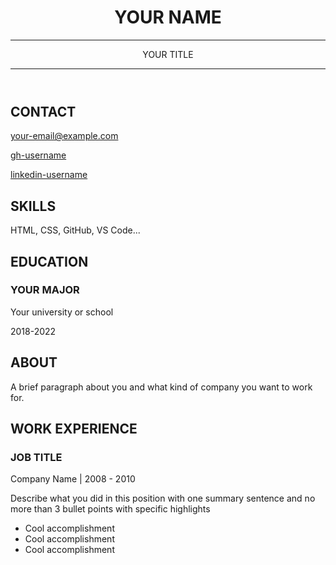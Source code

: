 <html>
<head>
    <link href="style.css" rel="stylesheet">
    <title>Your name resume</title>
    <link rel="stylesheet" href="https://cdnjs.cloudflare.com/ajax/libs/font-awesome/5.15.4/css/all.min.css">
</head>

<body>
    <header id="header">
        <!-- resume header with your name and title -->
        <h1>YOUR NAME</h1>
        <hr>
        YOUR TITLE
        <hr>
    </header>
    <main>
        <article id="mainLeft">
            <section>
                <h2>CONTACT</h2>
                <!-- contact info including social media -->
                <p>
                    <i class="fa fa-envelope" aria-hidden="true"></i>
                    <a href="mailto:your-email@example.com">your-email@example.com</a>
                </p>
                <p>
                    <i class="fab fa-github" aria-hidden="true"></i>
                    <a href="github.com/gh-username">gh-username</a>
                </p>
                <p>
                    <i class="fab fa-linkedin" aria-hidden="true"></i>
                    <a href="linkedin.com/linkedin-username">linkedin-username</a>
                </p>
            </section>
            <section>
                <h2>SKILLS</h2>
                <!-- your skills -->
                <p>HTML, CSS, GitHub, VS Code...</p>
            </section>
            <section>
                <h2>EDUCATION</h2>
                <!-- your education -->
                <h3>YOUR MAJOR</h3>
                <p>
                    Your university or school
                </p>
                <p>
                    2018-2022
                </p>
            </section>            
        </article>
        <article id="mainRight">
            <section>
                <h2>ABOUT</h2>
                <!-- about you -->
                <p>A brief paragraph about you and what kind of company you want to work for.</p>
            </section>
            <section>
                <h2>WORK EXPERIENCE</h2>
                <!-- your work experience -->
                <h3>JOB TITLE</h3>
                <p>
                        Company Name | 2008 - 2010
                </p>
                <p>
                        Describe what you did in this position with one summary sentence and no more than 3 bullet points with specific highlights
                </p>
                <ul>
                        <li>Cool accomplishment</li>
                        <li>Cool accomplishment</li>
                        <li>Cool accomplishment</li>
                </ul>
            </section>
        </article>
    </main>
</body>
</html>